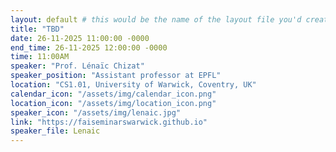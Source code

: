 ```yaml
---
layout: default # this would be the name of the layout file you'd create for events
title: "TBD"
date: 26-11-2025 11:00:00 -0000
end_time: 26-11-2025 12:00:00 -0000
time: 11:00AM
speaker: "Prof. Lénaïc Chizat"
speaker_position: "Assistant professor at EPFL"
location: "CS1.01, University of Warwick, Coventry, UK"
calendar_icon: "/assets/img/calendar_icon.png"
location_icon: "/assets/img/location_icon.png"
speaker_icon: "/assets/img/lenaic.jpg"
link: "https://faiseminarswarwick.github.io"
speaker_file: Lenaic
---
```

